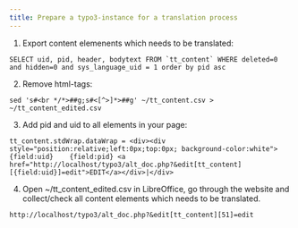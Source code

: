 ```yaml
---
title: Prepare a typo3-instance for a translation process
---
```


1. Export content elemenents which needs to be translated:
  ```
  SELECT uid, pid, header, bodytext FROM `tt_content` WHERE deleted=0 and hidden=0 and sys_language_uid = 1 order by pid asc
  ```
2. Remove html-tags:
  ```
  sed 's#<br */*>##g;s#<[^>]*>##g' ~/tt_content.csv > ~/tt_content_edited.csv
  ```
3. Add pid and uid to all elements in your page:
  ```
  tt_content.stdWrap.dataWrap = <div><div style="position:relative;left:0px;top:0px; background-color:white">{field:uid}	{field:pid}	<a href="http://localhost/typo3/alt_doc.php?&edit[tt_content][{field:uid}]=edit">EDIT</a></div>|</div>
  ```
4. Open ~/tt_content_edited.csv in LibreOffice, go through the website and collect/check all content elements which needs to be translated. 


```
http://localhost/typo3/alt_doc.php?&edit[tt_content][51]=edit
```
